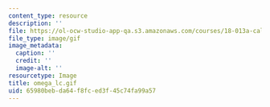 ```yaml
---
content_type: resource
description: ''
file: https://ol-ocw-studio-app-qa.s3.amazonaws.com/courses/18-013a-calculus-with-applications-spring-2005/65980bebda64f8fced3f45c74fa99a57_omega_lc.gif
file_type: image/gif
image_metadata:
  caption: ''
  credit: ''
  image-alt: ''
resourcetype: Image
title: omega_lc.gif
uid: 65980beb-da64-f8fc-ed3f-45c74fa99a57
---
```

